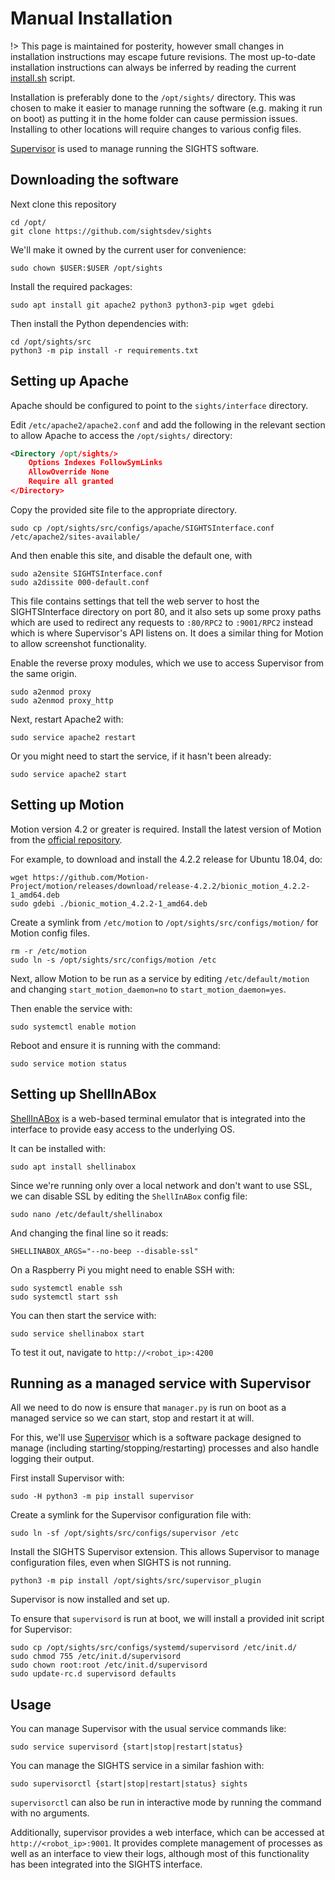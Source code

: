 # Manual Installation

!> This page is maintained for posterity, however small changes in installation instructions may escape future revisions. The most up-to-date installation instructions can always be inferred by reading the current [install.sh](https://github.com/sightsdev/sights/blob/master/install.sh) script.

Installation is preferably done to the `/opt/sights/` directory. This was chosen to make it easier to manage running the software (e.g. making it run on boot) as putting it in the home folder can cause permission issues. Installing to other locations will require changes to various config files.

[Supervisor](http://supervisord.org/) is used to manage running the SIGHTS software.

## Downloading the software

Next clone this repository

```shell
cd /opt/
git clone https://github.com/sightsdev/sights
```

We'll make it owned by the current user for convenience:

```shell
sudo chown $USER:$USER /opt/sights
```

Install the required packages:

```shell
sudo apt install git apache2 python3 python3-pip wget gdebi
```

Then install the Python dependencies with:

```shell
cd /opt/sights/src
python3 -m pip install -r requirements.txt
```

## Setting up Apache

Apache should be configured to point to the `sights/interface` directory.

Edit `/etc/apache2/apache2.conf` and add the following in the relevant section to allow Apache to access the `/opt/sights/` directory:

```xml
<Directory /opt/sights/>
    Options Indexes FollowSymLinks
    AllowOverride None
    Require all granted
</Directory>
```

Copy the provided site file to the appropriate directory.

```shell
sudo cp /opt/sights/src/configs/apache/SIGHTSInterface.conf /etc/apache2/sites-available/
```

And then enable this site, and disable the default one, with

```shell
sudo a2ensite SIGHTSInterface.conf
sudo a2dissite 000-default.conf
```

This file contains settings that tell the web server to host the SIGHTSInterface directory on port 80, and it also sets up some proxy paths which are used to redirect any requests to `:80/RPC2` to `:9001/RPC2` instead which is where Supervisor's API listens on. It does a similar thing for Motion to allow screenshot functionality.

Enable the reverse proxy modules, which we use to access Supervisor from the same origin.

```shell
sudo a2enmod proxy
sudo a2enmod proxy_http
```

Next, restart Apache2 with:

```shell
sudo service apache2 restart
```

Or you might need to start the service, if it hasn't been already:

```shell
sudo service apache2 start
```

## Setting up Motion

Motion version 4.2 or greater is required. Install the latest version of Motion from the [official repository](https://github.com/Motion-Project/motion).

For example, to download and install the 4.2.2 release for Ubuntu 18.04, do:

```shell
wget https://github.com/Motion-Project/motion/releases/download/release-4.2.2/bionic_motion_4.2.2-1_amd64.deb
sudo gdebi ./bionic_motion_4.2.2-1_amd64.deb
```

Create a symlink from `/etc/motion` to `/opt/sights/src/configs/motion/` for Motion config files.

```shell
rm -r /etc/motion
sudo ln -s /opt/sights/src/configs/motion /etc
```

Next, allow Motion to be run as a service by editing `/etc/default/motion` and changing `start_motion_daemon=no` to `start_motion_daemon=yes`.

Then enable the service with:

```shell
sudo systemctl enable motion
```

Reboot and ensure it is running with the command:

```shell
sudo service motion status
```

## Setting up ShellInABox

[ShellInABox](https://github.com/shellinabox/shellinabox) is a web-based terminal emulator that is integrated into the interface to provide easy access to the underlying OS.

It can be installed with:

```shell
sudo apt install shellinabox
```

Since we're running only over a local network and don't want to use SSL, we can disable SSL by editing the `ShellInABox` config file:

```shell
sudo nano /etc/default/shellinabox
```

And changing the final line so it reads:

```shell
SHELLINABOX_ARGS="--no-beep --disable-ssl"
```

On a Raspberry Pi you might need to enable SSH with:

```shell
sudo systemctl enable ssh
sudo systemctl start ssh
```

You can then start the service with:

```shell
sudo service shellinabox start
```

To test it out, navigate to `http://<robot_ip>:4200`

## Running as a managed service with Supervisor

All we need to do now is ensure that `manager.py` is run on boot as a managed service so we can start, stop and restart it at will.

For this, we'll use [Supervisor](http://supervisord.org/) which is a software package designed to manage (including starting/stopping/restarting) processes and also handle logging their output.

First install Supervisor with:

```shell
sudo -H python3 -m pip install supervisor
```

Create a symlink for the Supervisor configuration file with:

```shell
sudo ln -sf /opt/sights/src/configs/supervisor /etc
```

Install the SIGHTS Supervisor extension. This allows Supervisor to manage configuration files, even when SIGHTS is not running.

```shell
python3 -m pip install /opt/sights/src/supervisor_plugin
```

Supervisor is now installed and set up.

To ensure that `supervisord` is run at boot, we will install a provided init script for Supervisor:

```shell
sudo cp /opt/sights/src/configs/systemd/supervisord /etc/init.d/
sudo chmod 755 /etc/init.d/supervisord
sudo chown root:root /etc/init.d/supervisord
sudo update-rc.d supervisord defaults
```

## Usage

You can manage Supervisor with the usual service commands like:

```shell
sudo service supervisord {start|stop|restart|status}
```

You can manage the SIGHTS service in a similar fashion with:

```shell
sudo supervisorctl {start|stop|restart|status} sights
```

`supervisorctl` can also be run in interactive mode by running the command with no arguments.

Additionally, supervisor provides a web interface, which can be accessed at `http://<robot_ip>:9001`. It provides complete management of processes as well as an interface to view their logs, although most of this functionality has been integrated into the SIGHTS interface.
